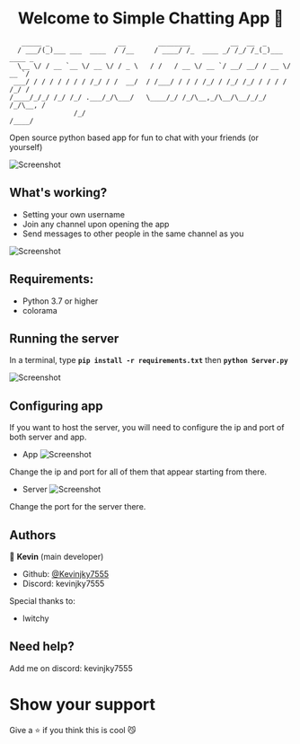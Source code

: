 <h1 align="center">Welcome to Simple Chatting App 👋</h1>

```
   _____ _                 __        ________          __  __  _            
  / ___/(_)___ ___  ____  / /__     / ____/ /_  ____ _/ /_/ /_(_)___  ____ _
  \__ \/ / __ `__ \/ __ \/ / _ \   / /   / __ \/ __ `/ __/ __/ / __ \/ __ `/
 ___/ / / / / / / / /_/ / /  __/  / /___/ / / / /_/ / /_/ /_/ / / / / /_/ / 
/____/_/_/ /_/ /_/ .___/_/\___/   \____/_/ /_/\__,_/\__/\__/_/_/ /_/\__, /  
                /_/                                                /____/
```

Open source python based app for fun to chat with your friends (or yourself)

![Screenshot](https://media.discordapp.net/attachments/861707176064974868/1182027029244284988/image.png)

## What's working?
- Setting your own username
- Join any channel upon opening the app
- Send messages to other people in the same channel as you

![Screenshot](https://cdn.discordapp.com/attachments/861707176064974868/1182032860778090676/image.png)

## Requirements:
- Python 3.7 or higher
- colorama

## Running the server
In a terminal, type __`pip install -r requirements.txt`__ then __`python Server.py`__

![Screenshot](https://cdn.discordapp.com/attachments/861707176064974868/1182032559580917871/image.png)

## Configuring app
If you want to host the server, you will need to configure the ip and port of both server and app.

- App
![Screenshot](https://cdn.discordapp.com/attachments/861707176064974868/1182034800530440262/image.png)

Change the ip and port for all of them that appear starting from there.

- Server
![Screenshot](https://cdn.discordapp.com/attachments/861707176064974868/1182035142378803220/image.png)

Change the port for the server there.

## Authors

👤 **Kevin** (main developer)

* Github: [@Kevinjky7555](https://github.com/Kevinjky7555)
* Discord: kevinjky7555

Special thanks to:
* lwitchy

## Need help?
Add me on discord: kevinjky7555

# Show your support
Give a ⭐️ if you think this is cool 😼
